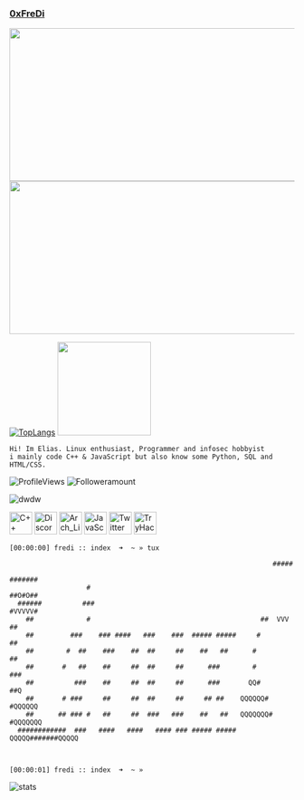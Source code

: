 ### **[0xFreDi](https://github.com/oveeauki)**

<link rel="shortcut icon" type="image/x-icon" href="favicon.ico"/>

<img src="https://cdn.discordapp.com/attachments/667446707826458654/1045728982840115261/pixelgif.gif" height="270" width="590"/>

<img src="https://cdn.discordapp.com/attachments/667446707826458654/1080440096454610954/computaaa32.gif" height="270" width="590"/>  

[![TopLangs](https://github-readme-stats.vercel.app/api/top-langs/?username=oveeauki&hide=php,html,shell&layout=compact)](https://github.com/oveeauki) <img src="https://thumbs.gfycat.com/ZigzagPiercingAphid-size_restricted.gif" height="165"/> 
```
Hi! Im Elias. Linux enthusiast, Programmer and infosec hobbyist
i mainly code C++ & JavaScript but also know some Python, SQL and HTML/CSS.                                   
```

![ProfileViews](https://komarev.com/ghpvc/?username=oveeauki) ![Followeramount](https://img.shields.io/github/stars/oveeauki?label=Stars)

![dwdw](https://tryhackme-badges.s3.amazonaws.com/oveeauki.png)

<p align="left"> <a href="https://cplusplus.com/" target="_blank"> <img src="https://cdn.discordapp.com/attachments/667446707826458654/787737963248746526/cpp.png" alt="C++" width="40" height="40"/></a> <a href="https://discordapp.com/users/300648311067508754/" target="_blank"><img src="https://cdn.discordapp.com/attachments/871470045220454402/1075375572210954250/Discord-Logo-Circle-1024x1024.png" alt="Discord" width="40" height="40"/></a> <a href="https://archlinux.org" target="_blank"><img src="https://cdn.discordapp.com/attachments/667446707826458654/1078718945936289854/archlinux_logo_icon_167835.png" alt="Arch_Linux" width="40" height="40"/></a> <a href="https://www.javascript.com/" target="/"><img src="https://upload.wikimedia.org/wikipedia/commons/thumb/9/99/Unofficial_JavaScript_logo_2.svg/512px-Unofficial_JavaScript_logo_2.svg.png?20141107110902" alt="JavaScript" width="40" height="40"/></a> <a href="https://twitter.com/0xFreDi" target="/"> <img src="https://user-images.githubusercontent.com/62937543/232054191-4c77f617-7935-44ee-9309-1e5c1b522d58.png" alt="Twitter" width="40" height="40"/></a> <a href="https://tryhackme.com/p/oveeauki" target="/"><img src="https://cdn.discordapp.com/attachments/667446707826458654/1074550710416461895/favicon.png" alt="TryHackMe" width="40" height="40"/></a></p>
 
```
[00:00:00] fredi :: index  ➜  ~ » tux

                                                                 #####
                                                                #######
                   #                                            ##O#O##
  ######          ###                                           #VVVVV#
    ##             #                                          ##  VVV  ##
    ##         ###    ### ####   ###    ###  ##### #####     #          ##
    ##        #  ##    ###    ##  ##     ##    ##   ##      #            ##
    ##       #   ##    ##     ##  ##     ##      ###        #            ###
    ##          ###    ##     ##  ##     ##      ###       QQ#           ##Q
    ##       # ###     ##     ##  ##     ##     ## ##    QQQQQQ#       #QQQQQQ
    ##      ## ### #   ##     ##  ###   ###    ##   ##   QQQQQQQ#     #QQQQQQQ
  ############  ###   ####   ####   #### ### ##### #####   QQQQQ#######QQQQQ



[00:00:01] fredi :: index  ➜  ~ » 
```

![stats](https://github-readme-activity-graph.cyclic.app/graph?username=oveeauki&theme=xcode&hide_border=true&area=false&radius=6&custom_title=Activity)
